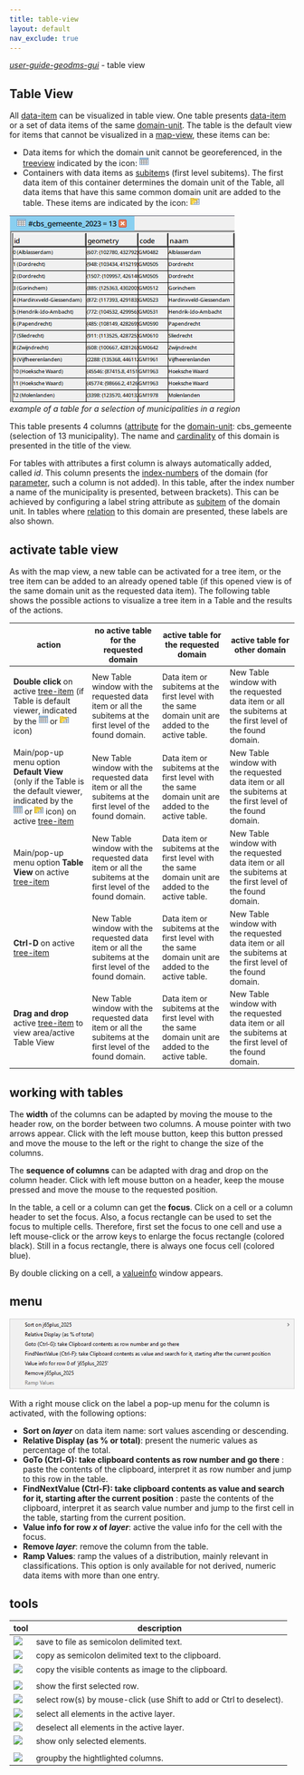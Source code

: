```yaml
---
title: table-view
layout: default
nav_exclude: true
---
```

_[user-guide-geodms-gui](user-guide-geodms-gui)_ - table view

## Table View

All [data-item](data-item) can be visualized in table view. One table presents [data-item](data-item) or a set of data items of the same [domain-unit](domain-unit). The table is the default view for items that cannot be visualized in a [map-view](map-view), these items can be:
- Data items for which the domain unit cannot be georeferenced, in the [treeview](treeview) indicated by the icon: ![](../assets/img/GUI/tv_table.bmp) 
- Containers with data items as [subitem](subitem)s (first level subitems). The first data item of this container determines the domain unit of the Table, all data items that have this same common domain unit are added to the table. These items are indicated by the icon: ![](../assets/img/GUI/tv_container_table.bmp)
 

![](../assets/img/GUI/tableview.png)<br>
_example of a table for a selection of municipalities in a region_

This table presents 4 columns ([attribute](attribute) for the [domain-unit](domain-unit): cbs_gemeente (selection of 13 municipality). The name and [cardinality](cardinality) of this domain is presented in the title of the view.

For tables with attributes a first column is always automatically added, called _id_. This column presents the [index-numbers](index-numbers) of the domain (for [parameter](parameter), such a column is not added). In this table, after the index number a name of the municipality is presented, between brackets). This can be achieved by configuring a label string attribute as [subitem](subitem) of the domain unit. In tables where [relation](relation) to this domain are presented, these labels are also shown. 

## activate table view  

As with the map view, a new table can be activated for a tree item, or the tree item can be added to an already opened table (if this opened view is of the same domain unit as the requested data item). The following table shows the possible actions to visualize a tree item in a Table and the results of the actions.

|action|no active table for the requested domain|active table for the requested domain|active table for other domain|
|------|------------------|----------------|----------------|
|**Double click** on active [tree-item](tree-item) (if Table is default viewer, indicated by the ![](../assets/img/GUI/tv_table.bmp) or ![](../assets/img/GUI/tv_container_table.bmp) icon)|New Table window with the requested data item or all the subitems at the first level of the found domain.|Data item or subitems at the first level with the same domain unit are added to the active table. |New Table window with the requested data item or all the subitems at the first level of the found domain.|
|Main/pop-up menu option **Default View** (only if the Table is the default viewer, indicated by the ![](../assets/img/GUI/tv_table.bmp) or ![](../assets/img/GUI/tv_container_table.bmp) icon) on active [tree-item](tree-item)|New Table window with the requested data item or all the subitems at the first level of the found domain.|Data item or subitems at the first level with the same domain unit are added to the active table. |New Table window with the requested data item or all the subitems at the first level of the found domain.|
|Main/pop-up menu option **Table View** on active [tree-item](tree-item)|New Table window with the requested data item or all the subitems at the first level of the found domain.|Data item or subitems at the first level with the same domain unit are added to the active table. |New Table window with the requested data item or all the subitems at the first level of the found domain.|
|**Ctrl-D** on active [tree-item](tree-item)|New Table window with the requested data item or all the subitems at the first level of the found domain.|Data item or subitems at the first level with the same domain unit are added to the active table. |New Table window with the requested data item or all the subitems at the first level of the found domain.|
|**Drag and drop** active [tree-item](tree-item) to view area/active Table View|New Table window with the requested data item or all the subitems at the first level of the found domain.|Data item or subitems at the first level with the same domain unit are added to the active table. |New Table window with the requested data item or all the subitems at the first level of the found domain.|

## working with tables

The **width** of the columns can be adapted by moving the mouse to the header row, on the border between two columns. A mouse pointer with two arrows appear. Click with the left mouse button, keep this button pressed and move the mouse to the left or the right to change the size of the columns.

The **sequence of columns** can be adapted with drag and drop on the column header. Click with left mouse button on a header, keep the mouse pressed and move the mouse to the requested position.

In the table, a cell or a column can get the **focus**. Click on a cell or a column header to set the focus. Also, a focus rectangle can be used to set the focus to multiple cells. Therefore, first set the focus to one cell and use a left mouse-click or the arrow keys to enlarge the focus rectangle (colored black). Still in a focus rectangle, there is always one focus cell (colored blue). 

By double clicking on a cell, a [valueinfo](valueinfo) window appears.

## menu
![](../assets/img/GUI/popupmenu_table.png)<br>

With a right mouse click on the label a pop-up menu for the column is activated, with the following options:
- **Sort on _layer_** on data item name: sort values ascending or descending.
- **Relative Display (as % or total)**: present the numeric values as percentage of the total.
- **GoTo (Ctrl-G): take clipboard contents as row number and go there** : paste the contents of the clipboard, interpret it as row number and jump to this row in the table. 
- **FindNextValue (Ctrl-F): take clipboard contents as value and search for it, starting after the current position** : paste the contents of the clipboard, interpret it as search value number and jump to the first cell in the table, starting from the current position. 
- **Value info for row _x_ of _layer_**: active the value info for the cell with the focus.
- **Remove _layer_**: remove the column from the table.
- **Ramp Values**: ramp the values of a distribution, mainly relevant in classifications. This option is only available for not derived, numeric data items with more than one entry.


## tools

|tool|description|
|----|-----|
| ![](../assets/img/GUI/tb_save.bmp)| save to file as semicolon delimited text.|
| ![](../assets/img/GUI/tb_vcopy.bmp)| copy as semicolon delimited text to the clipboard.|
| ![](../assets/img/GUI/tb_copy.bmp)| copy the visible contents as image to the clipboard.|
| | |
| ![](../assets/img/GUI/tb_table_show_first_selected.bmp)| show the first selected row.|
| ![](../assets/img/GUI/tb_table_select_row.bmp)| select row(s) by mouse-click (use Shift to add or Ctrl to deselect).|
| ![](../assets/img/GUI/tb_select_all.bmp)| select all elements in the active layer.|
| ![](../assets/img/GUI/tb_select_none.bmp)| deselect all elements in the active layer.|
| ![](../assets/img/GUI/tb_show_selected_features.bmp)| show only selected elements.|
| | |
| ![](../assets/img/GUI/groupby.png)| groupby the hightlighted columns.|
